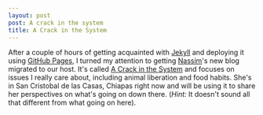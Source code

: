 ```yaml
---
layout: post
post: A crack in the system
title: A Crack in the System 
---
```


After a couple of hours of getting acquainted with [Jekyll](http://jekyllrb.com/) and deploying it using [GitHub Pages](https://pages.github.com/), I turned my attention to getting [Nassim](https://twitter.com/nassimsahar)'s new blog migrated to our host. It's called [A Crack in the System](http://crackinthesystem.org/) and focuses on issues I really care about, including animal liberation and food habits. She's in San Cristobal de las Casas, Chiapas right now and will be using it to share her perspectives on what's going on down there. (*Hint:* It doesn't sound all that different from what going on here).
